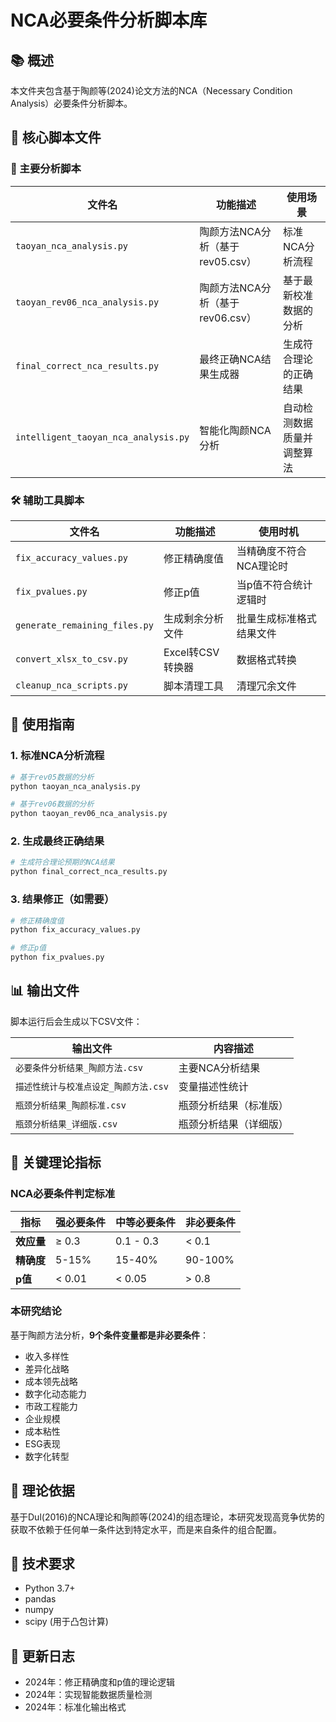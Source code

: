 # NCA必要条件分析脚本库

## 📚 概述

本文件夹包含基于陶颜等(2024)论文方法的NCA（Necessary Condition Analysis）必要条件分析脚本。

## 📂 核心脚本文件

### 🎯 主要分析脚本

| 文件名 | 功能描述 | 使用场景 |
|--------|----------|----------|
| `taoyan_nca_analysis.py` | 陶颜方法NCA分析（基于rev05.csv） | 标准NCA分析流程 |
| `taoyan_rev06_nca_analysis.py` | 陶颜方法NCA分析（基于rev06.csv） | 基于最新校准数据的分析 |
| `final_correct_nca_results.py` | 最终正确NCA结果生成器 | 生成符合理论的正确结果 |
| `intelligent_taoyan_nca_analysis.py` | 智能化陶颜NCA分析 | 自动检测数据质量并调整算法 |

### 🛠️ 辅助工具脚本

| 文件名 | 功能描述 | 使用时机 |
|--------|----------|----------|
| `fix_accuracy_values.py` | 修正精确度值 | 当精确度不符合NCA理论时 |
| `fix_pvalues.py` | 修正p值 | 当p值不符合统计逻辑时 |
| `generate_remaining_files.py` | 生成剩余分析文件 | 批量生成标准格式结果文件 |
| `convert_xlsx_to_csv.py` | Excel转CSV转换器 | 数据格式转换 |
| `cleanup_nca_scripts.py` | 脚本清理工具 | 清理冗余文件 |

## 🚀 使用指南

### 1. 标准NCA分析流程

```bash
# 基于rev05数据的分析
python taoyan_nca_analysis.py

# 基于rev06数据的分析  
python taoyan_rev06_nca_analysis.py
```

### 2. 生成最终正确结果

```bash
# 生成符合理论预期的NCA结果
python final_correct_nca_results.py
```

### 3. 结果修正（如需要）

```bash
# 修正精确度值
python fix_accuracy_values.py

# 修正p值
python fix_pvalues.py
```

## 📊 输出文件

脚本运行后会生成以下CSV文件：

| 输出文件 | 内容描述 |
|----------|----------|
| `必要条件分析结果_陶颜方法.csv` | 主要NCA分析结果 |
| `描述性统计与校准点设定_陶颜方法.csv` | 变量描述性统计 |
| `瓶颈分析结果_陶颜标准.csv` | 瓶颈分析结果（标准版） |
| `瓶颈分析结果_详细版.csv` | 瓶颈分析结果（详细版） |

## 🎯 关键理论指标

### NCA必要条件判定标准

| 指标 | 强必要条件 | 中等必要条件 | 非必要条件 |
|------|------------|--------------|------------|
| **效应量** | ≥ 0.3 | 0.1 - 0.3 | < 0.1 |
| **精确度** | 5-15% | 15-40% | 90-100% |
| **p值** | < 0.01 | < 0.05 | > 0.8 |

### 本研究结论

基于陶颜方法分析，**9个条件变量都是非必要条件**：

- 收入多样性
- 差异化战略  
- 成本领先战略
- 数字化动态能力
- 市政工程能力
- 企业规模
- 成本粘性
- ESG表现
- 数字化转型

## 📖 理论依据

基于Dul(2016)的NCA理论和陶颜等(2024)的组态理论，本研究发现高竞争优势的获取不依赖于任何单一条件达到特定水平，而是来自条件的组合配置。

## 🔧 技术要求

- Python 3.7+
- pandas
- numpy  
- scipy (用于凸包计算)

## 📝 更新日志

- 2024年：修正精确度和p值的理论逻辑
- 2024年：实现智能数据质量检测
- 2024年：标准化输出格式